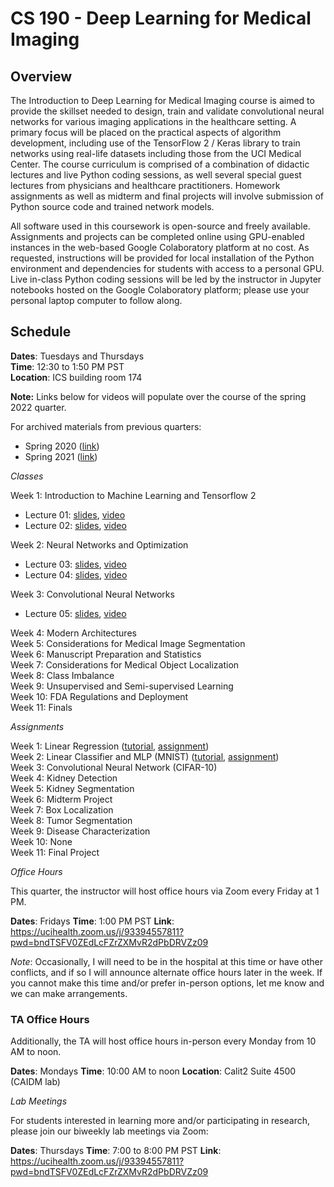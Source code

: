 # CS 190 - Deep Learning for Medical Imaging

## Overview

The Introduction to Deep Learning for Medical Imaging course is aimed to provide the skillset needed to design, train and validate convolutional neural networks for various imaging applications in the healthcare setting. A primary focus will be placed on the practical aspects of algorithm development, including use of the TensorFlow 2 / Keras library to train networks using real-life datasets including those from the UCI Medical Center. The course curriculum is comprised of a combination of didactic lectures and live Python coding sessions, as well several special guest lectures from physicians and healthcare practitioners. Homework assignments as well as midterm and final projects will involve submission of Python source code and trained network models.

All software used in this coursework is open-source and freely available. Assignments and projects can be completed online using GPU-enabled instances in the web-based Google Colaboratory platform at no cost. As requested, instructions will be provided for local installation of the Python environment and dependencies for students with access to a personal GPU. Live in-class Python coding sessions will be led by the instructor in Jupyter notebooks hosted on the Google Colaboratory platform; please use your personal laptop computer to follow along. 

## Schedule

**Dates**: Tuesdays and Thursdays \
**Time**: 12:30 to 1:50 PM PST \
**Location**: ICS building room 174

**Note:** Links below for videos will populate over the course of the spring 2022 quarter. 

For archived materials from previous quarters:

* Spring 2020 ([link](./spring_2020))
* Spring 2021 ([link](./spring_2021))

*Classes*

Week 1: Introduction to Machine Learning and Tensorflow 2
* Lecture 01: [slides](https://uci.yuja.com/V/MediaFile?mediaFile=420457&node=15536234&a=1231719205&autoplay=1), [video](https://uci.yuja.com/V/Video?v=4655840&node=15527647&a=40211909&autoplay=1)
* Lecture 02: [slides](https://uci.yuja.com/V/MediaFile?mediaFile=421082&node=15564417&a=937510123&autoplay=1), [video](https://uci.yuja.com/V/Video?v=4673226&node=15566018&a=343553879&autoplay=1)

Week 2: Neural Networks and Optimization
* Lecture 03: [slides](https://uci.yuja.com/V/MediaFile?mediaFile=422769&node=15614022&a=772764963&autoplay=1), [video](https://uci.yuja.com/V/Video?v=4691740&node=15614663&a=1711528466&autoplay=1)
* Lecture 04: [slides](https://uci.yuja.com/V/MediaFile?mediaFile=423607&node=15702038&a=1844633634&autoplay=1), [video](https://uci.yuja.com/V/Video?v=4723819&node=15702274&a=1226937878&autoplay=1)

Week 3: Convolutional Neural Networks
* Lecture 05: [slides](https://uci.yuja.com/V/MediaFile?mediaFile=425434&node=15824550&a=451747208&autoplay=1), [video](https://uci.yuja.com/V/Video?v=4759684&node=15825130&a=645722624&autoplay=1)

Week 4: Modern Architectures \
Week 5: Considerations for Medical Image Segmentation \
Week 6: Manuscript Preparation and Statistics \
Week 7: Considerations for Medical Object Localization \
Week 8: Class Imbalance \
Week 9: Unsupervised and Semi-supervised Learning \
Week 10: FDA Regulations and Deployment \
Week 11: Finals

*Assignments*

Week 1: Linear Regression ([tutorial](https://bit.ly/3x7l1Af), [assignment](https://bit.ly/3INozcY)) \
Week 2: Linear Classifier and MLP (MNIST) ([tutorial](https://bit.ly/3uhPqd2), [assignment](https://bit.ly/35T2KLG)) \
Week 3: Convolutional Neural Network (CIFAR-10) \
Week 4: Kidney Detection \
Week 5: Kidney Segmentation \
Week 6: Midterm Project \
Week 7: Box Localization \
Week 8: Tumor Segmentation \
Week 9: Disease Characterization\
Week 10: None \
Week 11: Final Project

*Office Hours*

This quarter, the instructor will host office hours via Zoom every Friday at 1 PM. 

**Dates**: Fridays 
**Time**: 1:00 PM PST
**Link**: https://ucihealth.zoom.us/j/93394557811?pwd=bndTSFV0ZEdLcFZrZXMvR2dPbDRVZz09

*Note*: Occasionally, I will need to be in the hospital at this time or have other conflicts, and if so I will announce alternate office hours later in the week. If you cannot make this time and/or prefer in-person options, let me know and we can make arrangements.

### TA Office Hours

Additionally, the TA will host office hours in-person every Monday from 10 AM to noon. 

**Dates**: Mondays 
**Time**: 10:00 AM to noon
**Location**: Calit2 Suite 4500 (CAIDM lab) 

*Lab Meetings*

For students interested in learning more and/or participating in research, please join our biweekly lab meetings via Zoom:

**Dates**: Thursdays
**Time**: 7:00 to 8:00 PM PST
**Link**: https://ucihealth.zoom.us/j/93394557811?pwd=bndTSFV0ZEdLcFZrZXMvR2dPbDRVZz09
